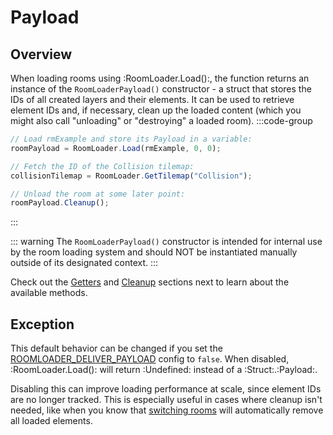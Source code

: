 # Payload

## Overview

When loading rooms using :RoomLoader.Load():, the function returns an instance of the `RoomLoaderPayload()` constructor - a struct that stores the IDs of all created layers and their elements. It can be used to retrieve element IDs and, if necessary, clean up the loaded content (which you might also call "unloading" or "destroying" a loaded room).
:::code-group
```js [Example]
// Load rmExample and store its Payload in a variable:
roomPayload = RoomLoader.Load(rmExample, 0, 0);

// Fetch the ID of the Collision tilemap:
collisionTilemap = RoomLoader.GetTilemap("Collision");

// Unload the room at some later point:
roomPayload.Cleanup();
```
:::

::: warning
The `RoomLoaderPayload()` constructor is intended for internal use by the room loading system and should NOT be instantiated manually outside of its designated context.
:::

Check out the [Getters](/pages/api/payload/getters) and [Cleanup](/pages/api/payload/cleanup) sections next to learn about the available methods.

## Exception

This default behavior can be changed if you set the [ROOMLOADER_DELIVER_PAYLOAD](/pages/api/config/#roomloader-deliver-payload) config to `false`. When disabled, :RoomLoader.Load(): will return :Undefined: instead of a :Struct:.:Payload:.

Disabling this can improve loading performance at scale, since element IDs are no longer tracked. This is especially useful in cases where cleanup isn't needed, like when you know that [switching rooms](https://manual.gamemaker.io/monthly/en/GameMaker_Language/GML_Reference/Asset_Management/Rooms/Rooms.htm#:~:text=room_get_info-,Switching%20Rooms,-room_goto) will automatically remove all loaded elements.
